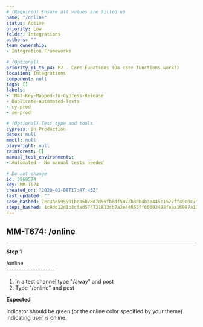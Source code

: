 ```yaml
---
# (Required) Ensure all values are filled up
name: "/online"
status: Active
priority: Low
folder: Integrations
authors: ""
team_ownership: 
- Integration Frameworks

# (Optional)
priority_p1_to_p4: P2 - Core Functions (Do core functions work?)
location: Integrations
component: null
tags: []
labels: 
- TM4J-Key-Mapped-In-Cypress-Release
- Duplicate-Automated-Tests
- cy-prod
- se-prod

# (Optional) Test type and tools
cypress: in Production
detox: null
mmctl: null
playwright: null
rainforest: []
manual_test_environments: 
- Automated - No manual tests needed

# Do not change
id: 3969574
key: MM-T674
created_on: "2020-01-08T17:47:45Z"
last_updated: ""
case_hashed: 7ec4a8595991bea5b28d7d55fb8df5072b30b4b3a445c1527ff49c0c7fc1dc8b8314c29c6d5f97c84a2225962c789ca4
steps_hashed: 1c9dd12d1b3cfad574721813cb7a2e44655ff60692492feaa16987a13b9ca531ec324283456f518d22ae9224c491242c
---
```


<!-- (Auto-generated) Based on frontmatter's "key" and "name" -->

## MM-T674: /online

---

**Step 1**

/online\
\--------------------

1. In a test channel type "/away" and post
2. Type "/online" and post

**Expected**

Indicator should be green (or the online color specified by your theme) indicating user is online.
